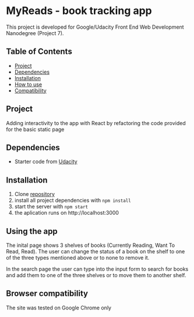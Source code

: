 # MyReads - book tracking app
This project is developed for Google/Udacity Front End Web Development Nanodegree (Project 7).

## Table of Contents

* [Project](#project)
* [Dependencies](#dependencies)
* [Installation](#installation)
* [How to use](#using-the-app)
* [Compatibility](#browser-compatibility)

## Project 
Adding interactivity to the app with React by refactoring the code provided for the basic static page

## Dependencies
- Starter code from [Udacity](https://github.com/udacity/reactnd-project-myreads-starter)  

## Installation
1. Clone [repository](https://github.com/jpacsai/Restaurant_Reviews_App)
2. install all project dependencies with `npm install`
3. start the server with `npm start`
4. the aplication runs on http://localhost:3000

## Using the app
The inital page shows 3 shelves of books (Currently Reading, Want To Read, Read). The user can change the status of a book on the shelf to one of the three types mentioned above or to none to remove it.

In the search page the user can type into the input form to search for books and add them to one of the three shelves or to move them to another shelf.

## Browser compatibility
The site was tested on Google Chrome only